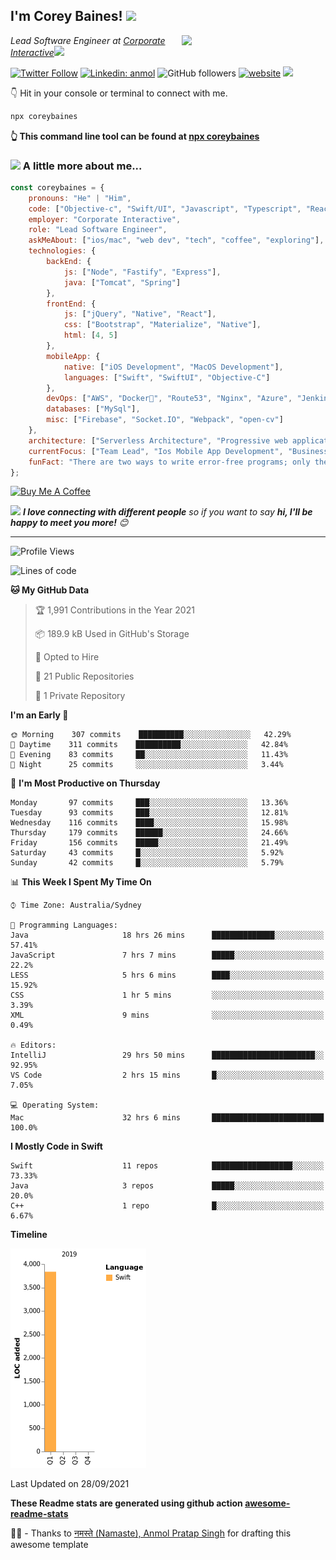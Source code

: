 <h2>I'm Corey Baines! <img src="https://media.giphy.com/media/LEe5yo2E9Fi3FmuEPK/giphy.gif" width="50"></h2>
<img align='right' src="https://media.giphy.com/media/j3dtanKNN4dY6jh6AG/giphy.gif" width="230">
<p><em>Lead Software Engineer at <a href="https://www.corporateinteractive.com.au">Corporate Interactive</a><img src="https://media.giphy.com/media/dtra4r7NXUlI5XRfOR/giphy.gif" width="30"> 
</em></p>

[![Twitter Follow](https://img.shields.io/twitter/follow/coreybaines?label=Follow)](https://twitter.com/intent/follow?screen_name=coreybaines)
[![Linkedin: anmol](https://img.shields.io/badge/-anmol-blue?style=flat-square&logo=Linkedin&logoColor=white&link=https://www.linkedin.com/in/coreybaines/)](https://www.linkedin.com/in/coreybaines/)
![GitHub followers](https://img.shields.io/github/followers/coreybain?label=Follow&style=social)
[![website](https://img.shields.io/badge/Website-46a2f1.svg?&style=flat-square&logo=Google-Chrome&logoColor=white&link=https://coreybaines.com/)](https://coreybaines.com/)
![](https://visitor-badge.glitch.me/badge?page_id=coreybain.coreybain)

👇 Hit in your console or terminal to connect with me.

```bash
npx coreybaines
```
**👆 This command line tool can be found at [npx coreybaines](https://github.com/coreybain/npx_card)**

### <img src="https://media.giphy.com/media/UVG0BN8TOMKkPOJS6e/source.gif" height="20">    A little more about me...  

```javascript
const coreybaines = {
    pronouns: "He" | "Him",
    code: ["Objective-c", "Swift/UI", "Javascript", "Typescript", "React", "Node", "Java"],
    employer: "Corporate Interactive",
    role: "Lead Software Engineer",
    askMeAbout: ["ios/mac", "web dev", "tech", "coffee", "exploring"],
    technologies: {
        backEnd: {
            js: ["Node", "Fastify", "Express"],
            java: ["Tomcat", "Spring"]
        },
        frontEnd: {
            js: ["jQuery", "Native", "React"],
            css: ["Bootstrap", "Materialize", "Native"],
            html: [4, 5]
        },
        mobileApp: {
            native: ["iOS Development", "MacOS Development"],
            languages: ["Swift", "SwiftUI", "Objective-C"]
        },
        devOps: ["AWS", "Docker🐳", "Route53", "Nginx", "Azure", "Jenkins.IO", "Travis CI", "CircleCI"],
        databases: ["MySql"],
        misc: ["Firebase", "Socket.IO", "Webpack", "open-cv"]
    },
    architecture: ["Serverless Architecture", "Progressive web applications", "Single page applications", "AWS Tomcat Business stacks"],
    currentFocus: ["Team Lead", "Ios Mobile App Development", "Business Web Applications"],
    funFact: "There are two ways to write error-free programs; only the third one works"
};
```
<a href="https://www.buymeacoffee.com/coreybaines" target="_blank"><img src="https://cdn.buymeacoffee.com/buttons/v2/default-red.png" alt="Buy Me A Coffee" width="150" ></a>

<img src="https://media.giphy.com/media/LnQjpWaON8nhr21vNW/giphy.gif" width="60"> <em><b>I love connecting with different people</b> so if you want to say <b>hi, I'll be happy to meet you more!</b> 😊</em>

---
<!--START_SECTION:waka-->
![Profile Views](http://img.shields.io/badge/Profile%20Views-0-blue)

![Lines of code](https://img.shields.io/badge/From%20Hello%20World%20I%27ve%20Written-3835%20lines%20of%20code-blue)

**🐱 My GitHub Data** 

> 🏆 1,991 Contributions in the Year 2021
 > 
> 📦 189.9 kB Used in GitHub's Storage 
 > 
> 💼 Opted to Hire
 > 
> 📜 21 Public Repositories 
 > 
> 🔑 1 Private Repository 
 > 
**I'm an Early 🐤** 

```text
🌞 Morning    307 commits    ██████████░░░░░░░░░░░░░░░   42.29% 
🌆 Daytime    311 commits    ██████████░░░░░░░░░░░░░░░   42.84% 
🌃 Evening    83 commits     ██░░░░░░░░░░░░░░░░░░░░░░░   11.43% 
🌙 Night      25 commits     ░░░░░░░░░░░░░░░░░░░░░░░░░   3.44%

```
📅 **I'm Most Productive on Thursday** 

```text
Monday       97 commits     ███░░░░░░░░░░░░░░░░░░░░░░   13.36% 
Tuesday      93 commits     ███░░░░░░░░░░░░░░░░░░░░░░   12.81% 
Wednesday    116 commits    ████░░░░░░░░░░░░░░░░░░░░░   15.98% 
Thursday     179 commits    ██████░░░░░░░░░░░░░░░░░░░   24.66% 
Friday       156 commits    █████░░░░░░░░░░░░░░░░░░░░   21.49% 
Saturday     43 commits     █░░░░░░░░░░░░░░░░░░░░░░░░   5.92% 
Sunday       42 commits     █░░░░░░░░░░░░░░░░░░░░░░░░   5.79%

```


📊 **This Week I Spent My Time On** 

```text
⌚︎ Time Zone: Australia/Sydney

💬 Programming Languages: 
Java                     18 hrs 26 mins      ██████████████░░░░░░░░░░░   57.41% 
JavaScript               7 hrs 7 mins        █████░░░░░░░░░░░░░░░░░░░░   22.2% 
LESS                     5 hrs 6 mins        ████░░░░░░░░░░░░░░░░░░░░░   15.92% 
CSS                      1 hr 5 mins         ░░░░░░░░░░░░░░░░░░░░░░░░░   3.39% 
XML                      9 mins              ░░░░░░░░░░░░░░░░░░░░░░░░░   0.49%

🔥 Editors: 
IntelliJ                 29 hrs 50 mins      ███████████████████████░░   92.95% 
VS Code                  2 hrs 15 mins       █░░░░░░░░░░░░░░░░░░░░░░░░   7.05%

💻 Operating System: 
Mac                      32 hrs 6 mins       █████████████████████████   100.0%

```

**I Mostly Code in Swift** 

```text
Swift                    11 repos            ██████████████████░░░░░░░   73.33% 
Java                     3 repos             █████░░░░░░░░░░░░░░░░░░░░   20.0% 
C++                      1 repo              █░░░░░░░░░░░░░░░░░░░░░░░░   6.67%

```


**Timeline**

![Chart not found](https://raw.githubusercontent.com/coreybain/coreybain/main/charts/bar_graph.png) 


 Last Updated on 28/09/2021
<!--END_SECTION:waka-->

**These Readme stats are generated using github action [awesome-readme-stats](https://github.com/anmol098/waka-readme-stats)**

🙏🏻 - Thanks to <a href="https://github.com/anmol098/">नमस्ते (Namaste), Anmol Pratap Singh</a> for drafting this awesome template
